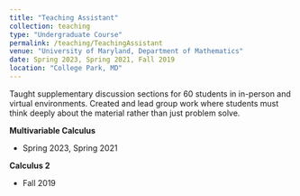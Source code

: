 ```yaml
---
title: "Teaching Assistant"
collection: teaching
type: "Undergraduate Course"
permalink: /teaching/TeachingAssistant
venue: "University of Maryland, Department of Mathematics"
date: Spring 2023, Spring 2021, Fall 2019
location: "College Park, MD"
---
```


Taught supplementary discussion sections for 60 students in in-person and virtual environments. Created and lead group work where students must think deeply about the material rather than just problem solve.

__Multivariable Calculus__
  * Spring 2023, Spring 2021
  
__Calculus 2__
  * Fall 2019
